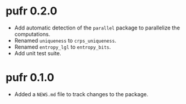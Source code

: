 # pufr 0.2.0

* Add automatic detection of the `parallel` package to parallelize the computations.
* Renamed `uniqueness` to `crps_uniqueness`.
* Renamed `entropy_lgl` to `entropy_bits`.
* Add unit test suite.

# pufr 0.1.0

* Added a `NEWS.md` file to track changes to the package.
